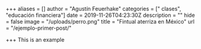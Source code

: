 +++
aliases = []
author = "Agustín Feuerhake"
categories = [" clases", "educación financiera"]
date = 2019-11-26T04:23:30Z
description = ""
hide = false
image = "/uploads/perro.png"
title = "Fintual aterriza en México"
url = "/ejemplo-primer-post/"

+++
This is an example